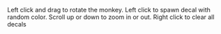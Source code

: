 Left click and drag to rotate the monkey. Left click to spawn decal with random color.
Scroll up or down to zoom in or out. Right click to clear all decals
